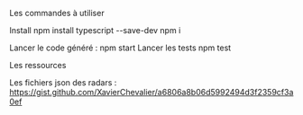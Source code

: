 Les commandes à utiliser

Install
npm install typescript --save-dev
npm i


Lancer le code généré : 
npm start
Lancer les tests 
npm test

Les ressources

Les fichiers json des radars :
https://gist.github.com/XavierChevalier/a6806a8b06d5992494d3f2359cf3a0ef
